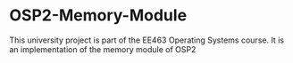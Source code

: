 # OSP2-Memory-Module
This university project is part of the EE463 Operating Systems course. It is an implementation of the memory module of OSP2 
